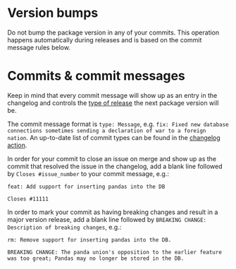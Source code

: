 # Version bumps

Do not bump the package version in any of your commits. This operation happens automatically during releases and is
based on the commit message rules below.

# Commits & commit messages

Keep in mind that every commit message will show up as an entry in the changelog and controls the
[type of release](https://semver.org/) the next package version will be.

The commit message format is `type: Message`, e.g.
`fix: Fixed new database connections sometimes sending a declaration of war to a foreign nation`. An up-to-date list of
commit types can be found in the
[changelog action](https://github.com/Alorel/XXXGH_REPOXXX/blob/master/.github/actions/changelog/action.yml#L39).

In order for your commit to close an issue on merge and show up as the commit that resolved the issue in the changelog,
add a blank line followed by `Closes #issue_number` to your commit message, e.g.:

```
feat: Add support for inserting pandas into the DB

Closes #11111
```

In order to mark your commit as having breaking changes and result in a major version release, add a blank line
followed by `BREAKING CHANGE: Description of breaking changes`, e.g.:

```
rm: Remove support for inserting pandas into the DB.

BREAKING CHANGE: The panda union's opposition to the earlier feature was too great; Pandas may no longer be stored in the DB.
```
